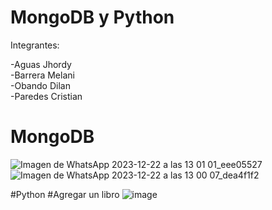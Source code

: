 # MongoDB y Python 

Integrantes: 

  -Aguas Jhordy                                                                                                                                                   
  -Barrera Melani                                                                                                                                                 
  -Obando Dilan                                                                                                                                                   
  -Paredes Cristian
  
  # MongoDB
  
![Imagen de WhatsApp 2023-12-22 a las 13 01 01_eee05527](https://github.com/Cristiann-Paredes/MongoDB-y-Python/assets/117744113/6b4f8ad4-f093-4e50-97ba-f2a7d5665ad7)
![Imagen de WhatsApp 2023-12-22 a las 13 00 07_dea4f1f2](https://github.com/Cristiann-Paredes/MongoDB-y-Python/assets/117744113/eab3a75c-fdcf-40a2-a3ae-c38f95bcb381)

  #Python
#Agregar un libro
  ![image](https://github.com/Cristiann-Paredes/MongoDB-y-Python/assets/117744113/2b4af71c-7e27-46bd-9901-856767b0e464)

